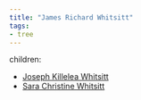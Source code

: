 ```yaml
---
title: "James Richard Whitsitt"
tags:
- tree
---
```


children: 
- [Joseph Killelea Whitsitt](Joseph%20Killelea%20Whitsitt.md)
- [Sara Christine Whitsitt](Sara%20Christine%20Whitsitt.md)